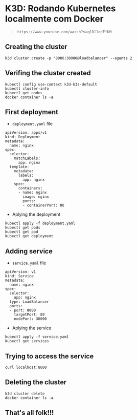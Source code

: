 # K3D: Rodando Kubernetes localmente com Docker

> ```https://www.youtube.com/watch?v=q1811odFfKM```

## Creating the cluster

```
k3d cluster create -p "8000:30000@loadbalancer" --agents 2
```

## Verifing the cluster created

```
kubectl config use-context k3d-k3s-default
kubectl cluster-info
kubectl get nodes
docker container ls -a
```

## First deployment

- ```deployment.yaml``` file

```
apiVersion: apps/v1
kind: Deployment
metadata:
  name: nginx
spec:
  selector:
    matchLabels:
      app: nginx
  template:
    metadata:
      labels:
        app: nginx
    spec:
      containers:
      - name: nginx
        image: nginx
        ports:
        - containerPort: 80
```

- Aplying the deployment

```
kubectl apply -f deployment.yaml 
kubectl get pods
kubectl get pod
kubectl get deployment
```

## Adding service

- ```service.yaml``` file

```
apiVersion: v1
kind: Service
metadata:
  name: nginx
spec:
  selector:
    app: nginx
  type: LoadBalancer
  ports:
  - port: 8000
    targetPort: 80
    nodePort: 30000
```

- Aplying the service

```
kubectl apply -f service.yaml 
kubectl get services
```

## Trying to access the service

```
curl localhost:8000
```

## Deleting the cluster

```
k3d cluster delete
docker container ls -a
```

## That's all folk!!!
